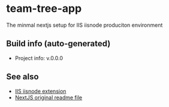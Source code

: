 <!--
 @since 2024.12.01, 07:56
 @changed 2024.12.01, 08:08
-->


# team-tree-app

The minmal nextjs setup for IIS iisnode produciton environment


## Build info (auto-generated)

- Project info: v.0.0.0


## See also

- [IIS iisnode extension](README.iisnode.md)
- [NextJS original readme file](README.nextjs.md)

